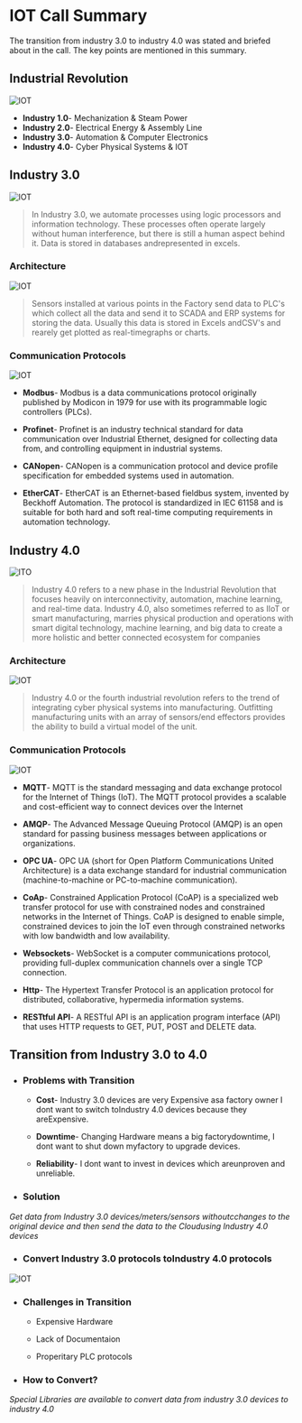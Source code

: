 # IOT Call Summary

The transition from industry 3.0 to industry 4.0 was stated and briefed about in the call. The key points are mentioned in this summary.

## Industrial Revolution

![IOT](extras/1_4WLN2QtpoBfqg7KgY6tzKg.jpeg)

- **Industry 1.0**- Mechanization & Steam Power
- **Industry 2.0**- Electrical Energy & Assembly Line
- **Industry 3.0**- Automation & Computer Electronics
- **Industry 4.0**- Cyber Physical Systems & IOT


## Industry 3.0


![IOT](extras/image7.gif)

> In Industry 3.0, we automate processes using logic processors and information technology. These processes often operate largely without human interference, 
but there is still a human aspect behind it. Data is stored in databases andrepresented in excels.

### Architecture

![IOT](extras/Capture.PNG)

> Sensors installed at various points in the Factory send data to PLC's which collect all the data and send it to SCADA and ERP systems for storing the data. Usually
this data is stored in Excels andCSV's and rearely get plotted as real-timegraphs or charts.

### Communication Protocols

![IOT](extras/Capture1.PNG)

- **Modbus**- Modbus is a data communications protocol originally published by Modicon  in 1979 for use with its programmable logic controllers (PLCs). 

 - **Profinet**- Profinet  is an industry technical standard for data communication over Industrial Ethernet, designed for collecting data from, and controlling equipment in industrial systems.

 - **CANopen**- CANopen is a communication protocol and device profile specification for embedded systems used in automation.

 - **EtherCAT**- EtherCAT is an Ethernet-based fieldbus system, invented by Beckhoff Automation. The protocol is standardized in IEC 61158 and is suitable for both hard and soft real-time computing requirements in automation technology.

## Industry 4.0

![ITO](extras/unnamed.gif)

> Industry 4.0 refers to a new phase in the Industrial Revolution that focuses heavily on interconnectivity, automation, machine learning, and real-time data. Industry 4.0, also sometimes referred to as IIoT or smart manufacturing, marries physical production and operations with smart digital technology, machine learning,
and big data to create a more holistic and better connected ecosystem for companies

###  Architecture

![IOT](extras/Capture2.PNG)

> Industry 4.0 or the fourth industrial revolution refers to the trend of integrating cyber physical systems into manufacturing. Outfitting manufacturing units with an array of sensors/end effectors provides the ability to build a virtual model of the unit.

###  Communication Protocols

![IOT](extras/Capture3.PNG)


- **MQTT**- MQTT is the standard messaging and data exchange protocol for the Internet of Things (IoT). The MQTT protocol provides a scalable and cost-efficient way to connect devices over the Internet

- **AMQP**- The Advanced Message Queuing Protocol (AMQP) is an open standard for passing business messages between applications or organizations.

- **OPC UA**- OPC UA (short for Open Platform Communications United Architecture) is a data exchange standard for industrial communication (machine-to-machine or PC-to-machine communication).

- **CoAp**- Constrained Application Protocol (CoAP) is a specialized web transfer protocol for use with constrained nodes and constrained networks in the Internet of Things. CoAP is designed to enable simple, constrained devices to join the IoT even through constrained networks with low bandwidth and low availability.

- **Websockets**- WebSocket is a computer communications protocol, providing full-duplex communication channels over a single TCP connection.

- **Http**- The Hypertext Transfer Protocol is an application protocol for distributed, collaborative, hypermedia information systems.

- **RESTtful API**- A RESTful API is an application program interface (API) that uses HTTP requests to GET, PUT, POST and DELETE data.


## Transition from Industry 3.0 to 4.0

- ### Problems with Transition

    - **Cost**- Industry 3.0 devices are very Expensive asa factory owner I dont want to switch toIndustry 4.0 devices because they areExpensive.

    - **Downtime**- Changing Hardware means a big factorydowntime, I dont want to shut down myfactory to upgrade devices.

    - **Reliability**- I dont want to invest in devices which areunproven and unreliable.


- ### Solution

*Get data from Industry 3.0 devices/meters/sensors withoutcchanges to the original device and then send the data to the Cloudusing Industry 4.0 devices*

- ### Convert Industry 3.0 protocols toIndustry 4.0 protocols

![IOT](extras/Capture4.PNG)

- ### Challenges in Transition

    - Expensive Hardware

    - Lack of Documentaion

    - Properitary PLC protocols
    
- ### How to Convert?

*Special Libraries are available to convert data from industry 3.0 devices to industry 4.0*

